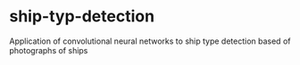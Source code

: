 # ship-typ-detection
Application of convolutional neural networks to ship type detection based of photographs of ships
